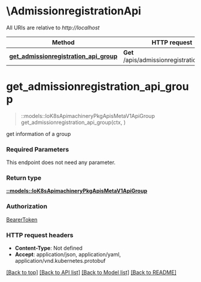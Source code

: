 # \AdmissionregistrationApi

All URIs are relative to *http://localhost*

Method | HTTP request | Description
------------- | ------------- | -------------
[**get_admissionregistration_api_group**](AdmissionregistrationApi.md#get_admissionregistration_api_group) | **Get** /apis/admissionregistration.k8s.io/ | 


# **get_admissionregistration_api_group**
> ::models::IoK8sApimachineryPkgApisMetaV1ApiGroup get_admissionregistration_api_group(ctx, )


get information of a group

### Required Parameters
This endpoint does not need any parameter.

### Return type

[**::models::IoK8sApimachineryPkgApisMetaV1ApiGroup**](io.k8s.apimachinery.pkg.apis.meta.v1.APIGroup.md)

### Authorization

[BearerToken](../README.md#BearerToken)

### HTTP request headers

 - **Content-Type**: Not defined
 - **Accept**: application/json, application/yaml, application/vnd.kubernetes.protobuf

[[Back to top]](#) [[Back to API list]](../README.md#documentation-for-api-endpoints) [[Back to Model list]](../README.md#documentation-for-models) [[Back to README]](../README.md)

